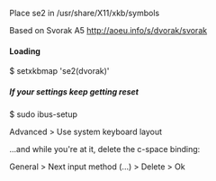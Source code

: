 Place se2 in /usr/share/X11/xkb/symbols

Based on Svorak A5 http://aoeu.info/s/dvorak/svorak

#### Loading

$ setxkbmap 'se2(dvorak)'

##### If your settings keep getting reset

$ sudo ibus-setup

Advanced > Use system keyboard layout

...and while you're at it, delete the c-space binding:

General > Next input method (...) > Delete > Ok
